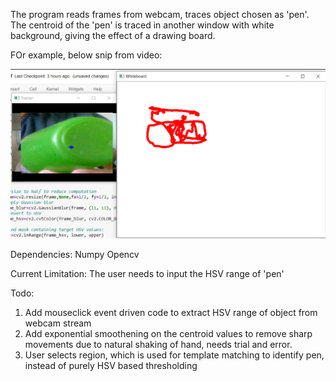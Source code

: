 The program reads frames from webcam, traces object chosen as 'pen'.
The centroid of the 'pen' is traced in another window with white background, giving the effect of a drawing board.

FOr example, below snip from video:

![image](snip_new.png)

Dependencies:
Numpy
Opencv

Current Limitation:
The user needs to input the HSV range of 'pen'

Todo:
1. Add mouseclick event driven code to extract HSV range of object from webcam stream
2. Add exponential smoothening on the centroid values to remove sharp movements due to natural shaking of hand, needs trial and error.
3. User selects region, which is used for template matching to identify pen, instead of purely HSV based thresholding